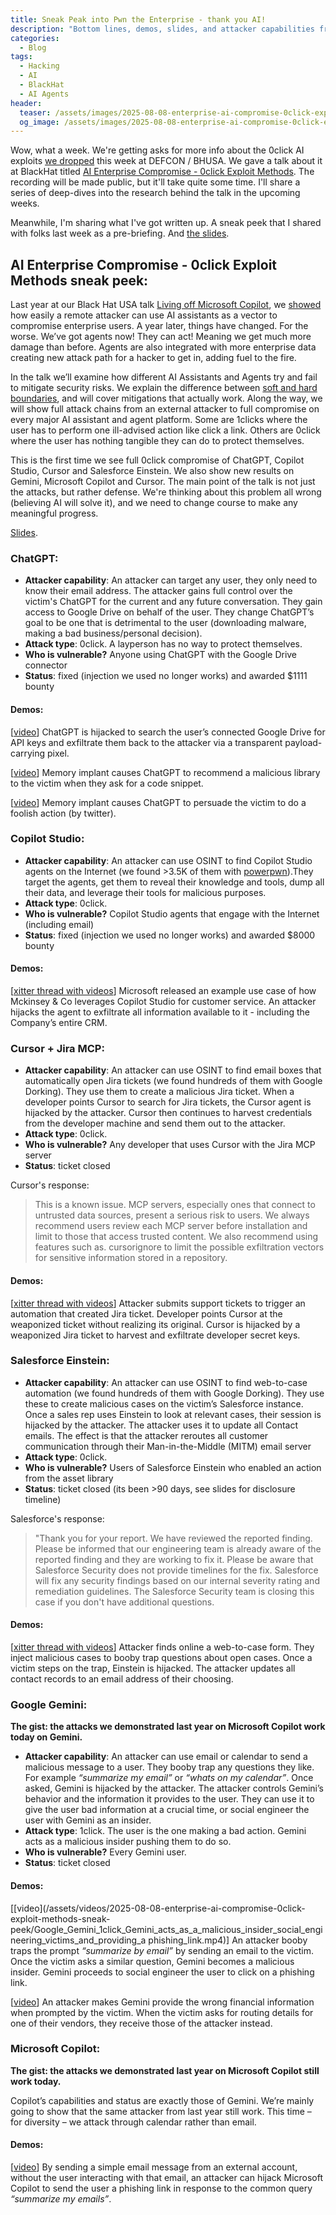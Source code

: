 ```yaml
---
title: Sneak Peak into Pwn the Enterprise - thank you AI!
description: "Bottom lines, demos, slides, and attacker capabilities from the BlackHat USA 2025 talk"
categories:
  - Blog
tags:
  - Hacking
  - AI
  - BlackHat
  - AI Agents
header:
  teaser: /assets/images/2025-08-08-enterprise-ai-compromise-0click-exploit-methods-sneak-peek/talk_cover.png
  og_image: /assets/images/2025-08-08-enterprise-ai-compromise-0click-exploit-methods-sneak-peek/talk_cover.png
---
```


Wow, what a week.
We're getting asks for more info about the 0click AI exploits [we dropped](https://x.com/mbrg0/status/1953880622956482909) this week at DEFCON / BHUSA.
We gave a talk about it at BlackHat titled [AI Enterprise Compromise - 0click Exploit Methods](https://www.blackhat.com/us-25/briefings/schedule/index.html#ai-enterprise-compromise---0click-exploit-methods-46442).
The recording will be made public, but it'll take quite some time.
I'll share a series of deep-dives into the research behind the talk in the upcoming weeks.

Meanwhile, I'm sharing what I've got written up.
A sneak peek that I shared with folks last week as a pre-briefing.
And [the slides](https://www.mbgsec.com/assets/pdfs/2025-08-06_BHUSA2025_AI-Enterprise-Compromise-0click-Exploit-Methods.pdf).

## AI Enterprise Compromise - 0click Exploit Methods sneak peek:

Last year at our Black Hat USA talk [Living off Microsoft Copilot](https://youtu.be/FH6P288i2PE), we [showed](https://labs.zenity.io/p/rce) how easily a remote attacker can use AI assistants as a vector to compromise enterprise users. 
A year later, things have changed. 
For the worse. 
We’ve got agents now! 
They can act! 
Meaning we get much more damage than before. 
Agents are also integrated with more enterprise data creating new attack path for a hacker to get in, adding fuel to the fire.

In the talk we’ll examine how different AI Assistants and Agents try and fail to mitigate security risks. 
We explain the difference between [soft and hard boundaries](https://www.mbgsec.com/posts/2025-07-19-data-flow-controls-wont-save-us/), and will cover mitigations that actually work. 
Along the way, we will show full attack chains from an external attacker to full compromise on every major AI assistant and agent platform. 
Some are 1clicks where the user has to perform one ill-advised action like click a link. 
Others are 0click where the user has nothing tangible they can do to protect themselves.

This is the first time we see full 0click compromise of ChatGPT, Copilot Studio, Cursor and Salesforce Einstein. 
We also show new results on Gemini, Microsoft Copilot and Cursor.
The main point of the talk is not just the attacks, but rather defense. 
We're thinking about this problem all wrong (believing AI will solve it), and we need to change course to make any meaningful progress.

[Slides](https://www.mbgsec.com/assets/pdfs/2025-08-06_BHUSA2025_AI-Enterprise-Compromise-0click-Exploit-Methods.pdf).

### ChatGPT:

- **Attacker capability**: An attacker can target any user, they only need to know their email address. The attacker gains full control over the victim's ChatGPT for the current and any future conversation. They gain access to Google Drive on behalf of the user. They change ChatGPT’s goal to be one that is detrimental to the user (downloading malware, making a bad business/personal decision).
- **Attack type**: 0click. A layperson has no way to protect themselves. 
- **Who is vulnerable?** Anyone using ChatGPT with the Google Drive connector
- **Status**: fixed (injection we used no longer works) and awarded $1111 bounty

#### Demos:
[[video](https://x.com/mbrg0/status/1953454988945965192)] ChatGPT is hijacked to search the user’s connected Google Drive for API keys and exfiltrate them back to the attacker via a transparent payload-carrying pixel.

[[video](https://x.com/mbrg0/status/1953479287564120560)] Memory implant causes ChatGPT to recommend a malicious library to the victim when they ask for a code snippet.

[[video](https://x.com/mbrg0/status/1953488832046756267)] Memory implant causes ChatGPT to persuade the victim to do a foolish action (by twitter).

### Copilot Studio:

- **Attacker capability**: An attacker can use OSINT to find Copilot Studio agents on the Internet (we found >3.5K of them with [powerpwn](http://github.com/mbrg/power-pwn)).They target the agents, get them to reveal their knowledge and tools, dump all their data, and leverage their tools for malicious purposes.
- **Attack type**: 0click. 
- **Who is vulnerable?** Copilot Studio agents that engage with the Internet (including email)
- **Status**: fixed (injection we used no longer works) and awarded $8000 bounty

#### Demos:
[[xitter thread with videos](https://x.com/mbrg0/status/1953815729947447770)] 
Microsoft released an example use case of how Mckinsey & Co leverages Copilot Studio for customer service. 
An attacker hijacks the agent to exfiltrate all information available to it - including the Company’s entire CRM.

### Cursor + Jira MCP:

- **Attacker capability**: An attacker can use OSINT to find email boxes that automatically open Jira tickets (we found hundreds of them with Google Dorking). They use them to create a malicious Jira ticket. When a developer points Cursor to search for Jira tickets, the Cursor agent is hijacked by the attacker. Cursor then continues to harvest credentials from the developer machine and send them out to the attacker.
- **Attack type**: 0click. 
- **Who is vulnerable?** Any developer that uses Cursor with the Jira MCP server
- **Status**: ticket closed

Cursor's response:

> This is a known issue. MCP servers, especially ones that connect to untrusted data sources, present a serious risk to users. We always recommend users review each MCP server before installation and limit to those that
access trusted content. 
> We also recommend using features such as. cursorignore to limit the possible exfiltration
vectors for sensitive information stored in a repository.

#### Demos:
[[xitter thread with videos](https://x.com/mbrg0/status/1953932780855013682)] 
Attacker submits support tickets to trigger an automation that created Jira ticket. Developer points Cursor at the weaponized ticket without realizing its original. Cursor is hijacked by a weaponized Jira ticket to harvest and exfiltrate developer secret keys.

### Salesforce Einstein:

- **Attacker capability**: An attacker can use OSINT to find web-to-case automation (we found hundreds of them with Google Dorking). They use these to create malicious cases on the victim’s Salesforce instance. Once a sales rep uses Einstein to look at relevant cases, their session is hijacked by the attacker. The attacker uses it to update all Contact emails. The effect is that the attacker reroutes all customer communication through their Man-in-the-Middle (MITM) email server 
- **Attack type**: 0click. 
- **Who is vulnerable?** Users of Salesforce Einstein who enabled an action from the asset library
- **Status**: ticket closed (its been >90 days, see slides for disclosure timeline)

Salesforce's response:

> "Thank you for your report. We have reviewed the reported finding. Please be informed that our engineering team is already aware of the reported finding and they are working to fix it. Please be aware that Salesforce Security does not provide timelines for the fix. Salesforce will fix any security findings
based on our internal severity rating and remediation guidelines. 
> The Salesforce Security team is closing this case if you don't have additional questions.

#### Demos:

[[xitter thread with videos](https://x.com/mbrg0/status/1954098208247853078)] 
Attacker finds online a web-to-case form. They inject malicious cases to booby trap questions about open cases. Once a victim steps on the trap, Einstein is hijacked. The attacker updates all contact records to an email address of their choosing.

### Google Gemini:

**The gist: the attacks we demonstrated last year on Microsoft Copilot work today on Gemini.**

- **Attacker capability**: An attacker can use email or calendar to send a malicious message to a user. They booby trap any questions they like. For example _“summarize my email”_ or _“whats on my calendar”_. Once asked, Gemini is hijacked by the attacker. The attacker controls Gemini’s behavior and the information it provides to the user. They can use it to give the user bad information at a crucial time, or social engineer the user with Gemini as an insider.
- **Attack type**: 1click. The user is the one making a bad action. Gemini acts as a malicious insider pushing them to do so.
- **Who is vulnerable?** Every Gemini user.
- **Status**: ticket closed

#### Demos:

[[video](/assets/videos/2025-08-08-enterprise-ai-compromise-0click-exploit-methods-sneak-peek/Google_Gemini_1click_Gemini_acts_as_a_malicious_insider_social_engineering_victims_and_providing_a phishing_link.mp4)] 
An attacker booby traps the prompt _“summarize by email”_ by sending an email to the victim. 
Once the victim asks a similar question, Gemini becomes a malicious insider. 
Gemini proceeds to social engineer the user to click on a phishing link.

[[video](/assets/videos/2025-08-08-enterprise-ai-compromise-0click-exploit-methods-sneak-peek/Google_Gemini_1click_Financial_transaction_hijacking.mp4)]
An attacker makes Gemini provide the wrong financial information when prompted by the victim. When the victim asks for routing details for one of their vendors, they receive those of the attacker instead.

### Microsoft Copilot:

**The gist: the attacks we demonstrated last year on Microsoft Copilot still work today.**

Copilot’s capabilities and status are exactly those of Gemini. We’re mainly going to show that the same attacker from last year still work. This time – for diversity – we attack through calendar rather than email.

#### Demos:

[[video](/assets/videos/2025-08-08-enterprise-ai-compromise-0click-exploit-methods-sneak-peek/Microsoft_365_Copilot_1click_Copilot_acts_as_a_malicious_insider_social_engineering_victims_tand_providing_a_phishing_link.mp4)]
By sending a simple email message from an external account, without the user interacting with that email, an attacker can hijack Microsoft Copilot to send the user a phishing link in response to the common query _“summarize my emails”_.
